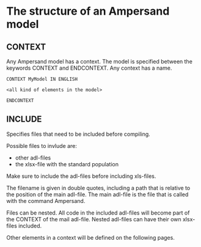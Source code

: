 # The structure of an Ampersand model

## CONTEXT
Any Ampersand model has a context. The model is specified between the keywords CONTEXT and ENDCONTEXT. Any context has a name. 

```
CONTEXT MyModel IN ENGLISH

<all kind of elements in the model>

ENDCONTEXT
```

## INCLUDE
Specifies files that need to be included before compiling.

Possible files to invlude are:
-	other adl-files 
-	the xlsx-file with the standard population 

Make sure to include the adl-files before including xls-files.

The filename is given in double quotes, including a path that is relative to the position of the main adl-file. The main adl-file is the file that is called with the command Ampersand.

Files can be nested. All code in the included adl-files will become part of the CONTEXT of the mail adl-file. Nested adl-files can have their own xlsx-files included. 


Other elements in a context will be defined on the following pages.